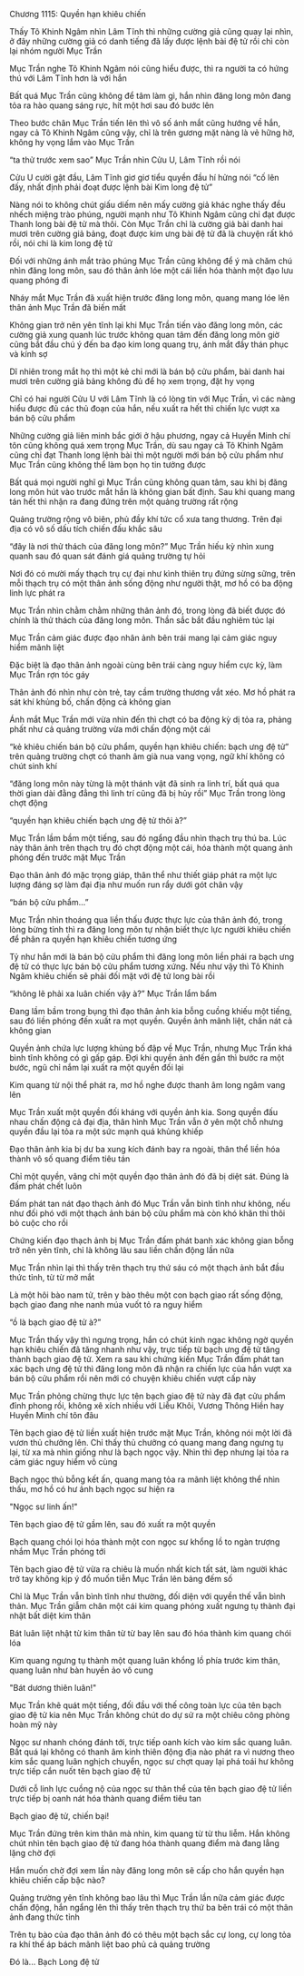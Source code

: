 




Chương 1115: Quyền hạn khiêu chiến


Thấy Tô Khinh Ngâm nhìn Lâm Tĩnh thì những cường giả cũng quay lại nhìn, ở đây những cường giả có danh tiếng đã lấy được lệnh bài đệ tử rồi chì còn lại nhóm người Mục Trần

Mục Trần nghe Tô Khinh Ngâm nói cũng hiểu được, thì ra người ta có hứng thú với Lâm Tĩnh hơn là với hắn

Bất quá Mục Trần cũng không để tâm làm gì, hắn nhìn đăng long môn đang tỏa ra hào quang sáng rực, hít một hơi sau đó bước lên

Theo bước chân Mục Trần tiến lên thì vô số ánh mắt cũng hướng về hắn, ngay cả Tô Khinh Ngâm cũng vậy, chỉ là trên gương mặt nàng là vẻ hững hờ, không hy vọng lắm vào Mục Trần

“ta thử trước xem sao” Mục Trần nhìn Cửu U, Lâm Tĩnh rồi nói

Cửu U cười gật đầu, Lâm Tĩnh giơ giơ tiểu quyền đầu hí hửng nói “cố lên đấy, nhất định phải đoạt được lệnh bài Kim long đệ tử”

Nàng nói to không chút giấu diếm nên mấy cường giả khác nghe thấy đều nhếch miệng trào phúng, người mạnh như Tô Khinh Ngâm cũng chỉ đạt được Thanh long bài đệ tử mà thôi. Còn Mục Trần chỉ là cường giả bài danh hai mươi trên cường giả bảng, đoạt được kim ưng bài đệ tử đã là chuyện rất khó rồi, nói chi là kim long đệ tử

Đối với những ánh mắt trào phúng Mục Trần cũng không để ý mà chăm chú nhìn đăng long môn, sau đó thân ảnh lóe một cái liền hóa thành một đạo lưu quang phóng đi

Nháy mắt Mục Trần đã xuất hiện trước đăng long môn, quang mang lóe lên thân ảnh Mục Trần đã biến mất

Không gian trở nên yên tĩnh lại khi Mục Trần tiến vào đăng long môn, các cường giả xung quanh lúc trước không quan tâm đến đăng long môn giờ cũng bắt đầu chú ý đến ba đạo kim long quang trụ, ánh mắt đầy thán phục và kính sợ

Dĩ nhiên trong mắt họ thì một kẻ chỉ mới là bán bộ cửu phẩm, bài danh hai mươi trên cường giả bảng không đủ để họ xem trọng, đặt hy vọng

Chỉ có hai người Cửu U với Lâm Tĩnh là có lòng tin với Mục Trần, vì các nàng hiểu được đủ các thủ đoạn của hắn, nếu xuất ra hết thì chiến lực vượt xa bán bộ cửu phẩm

Những cường giả liên minh bắc giới ở hậu phương, ngay cả Huyền Minh chí tôn cũng không quá xem trọng Mục Trần, dù sau ngay cả Tô Khinh Ngâm cũng chỉ đạt Thanh long lệnh bài thì một người mới bán bộ cửu phẩm như Mục Trần cũng không thể làm bọn họ tin tưởng được

Bất quá mọi người nghĩ gì Mục Trần cũng không quan tâm, sau khi bị đăng long môn hút vào trước mắt hắn là không gian bất định. Sau khi quang mang tán hết thì nhận ra đang đứng trên một quảng trường rất rộng

Quảng trường rộng vô biên, phủ đầy khí tức cổ xưa tang thương. Trên đại địa có vô số dấu tích chiến đấu khắc sâu

“đây là nơi thử thách của đăng long môn?” Mục Trần hiếu kỳ nhìn xung quanh sau đó quan sát đánh giá quảng trường tự hỏi

Nơi đó có mười mấy thạch trụ cự đại như kình thiên trụ đứng sừng sững, trên mỗi thạch trụ có một thân ảnh sống động như người thật, mơ hồ có ba động linh lực phát ra

Mục Trần nhìn chằm chằm những thân ảnh đó, trong lòng đã biết được đó chính là thử thách của đăng long môn. Thần sắc bắt đầu nghiêm túc lại

Mục Trần cảm giác được đạo nhân ảnh bên trái mang lại cảm giác nguy hiểm mãnh liệt

Đặc biệt là đạo thân ảnh ngoài cùng bên trái càng nguy hiểm cực kỳ, làm Mục Trần rợn tóc gáy

Thân ảnh đó nhìn như còn trẻ, tay cầm trường thương vắt xéo. Mơ hồ phát ra sát khí khủng bố, chấn động cả không gian

Ánh mắt Mục Trần mới vừa nhìn đến thì chợt có ba động kỳ dị tỏa ra, phảng phất như cả quảng trường vừa mới chấn động một cái

“kẻ khiêu chiến bán bộ cửu phẩm, quyền hạn khiêu chiến: bạch ưng đệ tử” trên quảng trường chợt có thanh âm già nua vang vọng, ngữ khí không có chút sinh khí

“đăng long môn này từng là một thánh vật đã sinh ra linh trí, bất quá qua thời gian dài đằng đẳng thì linh trí cũng đã bị hủy rồi” Mục Trần trong lòng chợt động

“quyền hạn khiêu chiến bạch ưng đệ tử thôi à?”

Mục Trần lầm bầm một tiếng, sau đó ngẩng đầu nhìn thạch trụ thú ba. Lúc này thân ảnh trên thạch trụ đó chợt động một cái, hóa thành một quang ảnh phóng đến trước mặt Mục Trần

Đạo thân ảnh đó mặc trọng giáp, thân thể như thiết giáp phát ra một lực lượng đáng sợ làm đại địa như muốn run rẩy dưới gót chân vậy

“bán bộ cửu phẩm…”

Mục Trần nhìn thoáng qua liền thấu được thực lực của thân ảnh đó, trong lòng bừng tỉnh thì ra đăng long môn tự nhận biết thực lực người khiêu chiến để phân ra quyền hạn khiêu chiến tương ứng

Tỷ như hắn mới là bán bộ cửu phẩm thì đăng long môn liền phái ra bạch ưng đệ tử có thực lực bán bộ cửu phẩm tương xứng. Nếu như vậy thì Tô Khinh Ngâm khiêu chiến sẽ phải đối mặt với đệ tử long bài rồi

“không lẽ phải xa luân chiến vậy à?” Mục Trần lẩm bẩm

Đang lầm bầm trong bụng thì đạo thân ảnh kia bỗng cuồng khiếu một tiếng, sau đó liền phóng đến xuất ra mọt quyền. Quyền ảnh mãnh liệt, chấn nát cả không gian

Quyền ảnh chứa lực lượng khủng bố đập về Mục Trần, nhưng Mục Trần khá bình tĩnh không có gì gấp gáp. Đợi khi quyền ảnh đến gần thì bước ra một bước, ngũ chỉ nắm lại xuất ra một quyền đối lại

Kim quang từ nội thể phát ra, mơ hồ nghe được thanh âm long ngâm vang lên

Mục Trần xuất một quyền đối kháng với quyền ảnh kia. Song quyền đấu nhau chấn động cả đại địa, thân hình Mục Trần vẫn ở yên một chỗ nhưng quyền đầu lại tỏa ra một sức mạnh quá khủng khiếp

Đạo thân ảnh kia bị dư ba xung kích đánh bay ra ngoài, thân thể liền hóa thành vô số quang điểm tiêu tán

Chỉ một quyền, vâng chỉ một quyền đạo thân ảnh đó đã bị diệt sát. Đúng là đấm phát chết luôn

Đấm phát tan nát đạo thạch ảnh đó Mục Trần vẫn bình tĩnh như không, nếu như đối phó với một thạch ảnh bán bộ cửu phẩm mà còn khó khăn thì thôi bỏ cuộc cho rồi

Chứng kiến đạo thạch ảnh bị Mục Trần đấm phát banh xác không gian bỗng trở nên yên tĩnh, chỉ là không lâu sau liền chấn động lần nữa

Mục Trần nhìn lại thì thấy trên thạch trụ thứ sáu có một thạch ảnh bắt đầu thức tỉnh, từ từ mở mắt

Là một hôi bào nam tử, trên y bào thêu một con bạch giao rất sống động, bạch giao đang nhe nanh múa vuốt tỏ ra nguy hiểm

“ồ là bạch giao đệ tử à?”

Mục Trần thấy vậy thì ngưng trọng, hắn có chút kinh ngạc không ngờ quyền hạn khiêu chiến đã tăng nhanh như vậy, trực tiếp từ bạch ưng đệ tử tăng thành bạch giao đệ tử. Xem ra sau khi chứng kiến Mục Trần đấm phát tan xác bạch ưng đệ tử thì đăng long môn đã nhận ra chiến lực của hắn vượt xa bán bộ cửu phẩm rồi nên mới có chuyện khiêu chiến vượt cấp này

Mục Trần phỏng chừng thực lực tên bạch giao đệ tử này đã đạt cửu phẩm đỉnh phong rồi, không xê xích nhiều với Liễu Khôi, Vương Thông Hiền hay Huyền Minh chí tôn đâu

Tên bạch giao đệ tử liền xuất hiện trước mặt Mục Trần, không nói một lời đã vươn thủ chưởng lên. Chỉ thấy thủ chưởng có quang mang đang ngưng tụ lại, từ xa mà nhìn giống như là bạch ngọc vậy. Nhìn thì đẹp nhưng lại tỏa ra cảm giác nguy hiểm vô cùng

Bạch ngọc thủ bỗng kết ấn, quang mang tỏa ra mãnh liệt không thể nhìn thấu, mơ hồ có hư ảnh bạch ngọc sư hiện ra

"Ngọc sư linh ấn!"

Tên bạch giao đệ tử gầm lên, sau đó xuất ra một quyền

Bạch quang chói lọi hóa thành một con ngọc sư khổng lồ to ngàn trượng nhắm Mục Trần phóng tới

Tên bạch giao đệ tử vừa ra chiêu là muốn nhất kích tất sát, làm người khác trở tay không kịp ý đồ muốn tiễn Mục Trần lên bảng đếm số

Chỉ là Mục Trần vẫn bình tĩnh như thường, đối diện với quyền thế vẫn bình thản. Mục Trần giẫm chân một cái kim quang phóng xuất ngưng tụ thành đại nhật bất diệt kim thân

Bát luân liệt nhật từ kim thân từ từ bay lên sau đó hóa thành kim quang chói lóa

Kim quang ngưng tụ thành một quang luân khổng lồ phía trước kim thân, quang luân như bàn huyền ảo vô cung

"Bát dương thiên luân!"

Mục Trần khẽ quát một tiếng, đối đầu với thế công toàn lực của tên bạch giao đệ tử kia nên Mục Trần không chút do dự sử ra một chiêu công phòng hoàn mỹ này

Ngọc sư nhanh chóng đánh tới, trực tiếp oanh kích vào kim sắc quang luân. Bất quá lại không có thanh âm kinh thiên động địa nào phát ra vì nương theo kim sắc quang luân nghịch chuyển, ngọc sư chợt quay lại phá toái hư không trực tiếp cắn nuốt tên bạch giao đệ tử

Dưới cỗ linh lực cuồng nộ của ngọc sư thân thể của tên bạch giao đệ tử liền trực tiếp bị oanh nát hóa thành quang điểm tiêu tan

Bạch giao đệ tử, chiến bại!

Mục Trần đứng trên kim thân mà nhìn, kim quang từ từ thu liễm. Hắn không chút nhìn tên bạch giao đệ tử đang hóa thành quang điểm mà đang lẳng lặng chờ đợi

Hắn muốn chờ đợi xem lần này đăng long môn sẽ cấp cho hắn quyền hạn khiêu chiến cấp bậc nào?

Quảng trường yên tĩnh không bao lâu thì Mục Trần lần nữa cảm giác được chấn động, hắn ngẩng lên thì thấy trên thạch trụ thứ ba bên trái có một thân ảnh đang thức tỉnh

Trên tụ bào của đạo thân ảnh đó có thêu một bạch sắc cự long, cự long tỏa ra khí thế áp bách mãnh liệt bao phủ cả quảng trường

Đó là... Bạch Long đệ tử




